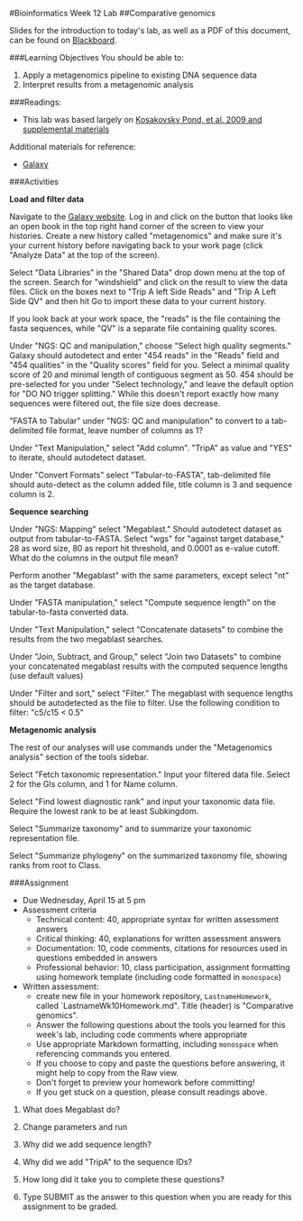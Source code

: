 #Bioinformatics Week 12 Lab
##Comparative genomics

Slides for the introduction to today's lab, as well as a PDF of this document, can be found on [Blackboard](http://blackboard.uttyler.edu).

###Learning Objectives
You should be able to:

1. Apply a metagenomics pipeline to existing DNA sequence data
2. Interpret results from a metagenomic analysis

###Readings:
* This lab was based largely on [Kosakovsky Pond, et al. 2009 and supplemental materials](http://genome.cshlp.org/content/19/11/2144.long)

Additional materials for reference:
* [Galaxy](https://usegalaxy.org)

###Activities

**Load and filter data**

Navigate to the [Galaxy website](https://usegalaxy.org). Log in and click on the button that looks like an open book in the top right hand corner of the screen to view your histories. Create a new history called "metagenomics" and make sure it's your current history before navigating back to your work page (click "Analyze Data" at the top of the screen).

Select "Data Libraries" in the "Shared Data" drop down menu at the top of the screen. Search for "windshield" and click on the result to view the data files. Click on the boxes next to "Trip A left Side Reads" and "Trip A Left Side QV" and then hit Go to import these data to your current history.

If you look back at your work space, the "reads" is the file containing the fasta sequences, while "QV" is a separate file containing quality scores. 

Under "NGS: QC and manipulation," choose "Select high quality segments." Galaxy should autodetect and enter "454 reads" in the "Reads" field and "454 qualities" in the "Quality scores" field for you. Select a minimal quality score of 20 and minimal length of contiguous segment as 50. 454 should be pre-selected for you under "Select technology," and leave the default option for "DO NO trigger splitting." While this doesn't report exactly how many sequences were filtered out, the file size does decrease.

"FASTA to Tabular" under "NGS: QC and manipulation" to convert to a tab-delimited file format, leave number of columns as 1?

Under "Text Manipulation," select "Add column". "TripA" as value and "YES" to iterate, should autodetect dataset.

Under "Convert Formats" select "Tabular-to-FASTA", tab-delimited file should auto-detect as the column added file, title column is 3 and sequence column is 2.

**Sequence searching**

Under "NGS: Mapping" select "Megablast." Should autodetect dataset as output from tabular-to-FASTA. Select "wgs" for "against target database," 28 as word size, 80 as report hit threshold, and 0.0001 as e-value cutoff. What do the columns in the output file mean?

Perform another "Megablast" with the same parameters, except select "nt" as the target database.

Under "FASTA manipulation," select "Compute sequence length" on the tabular-to-fasta converted data.

Under "Text Manipulation," select "Concatenate datasets" to combine the results from the two megablast searches.

Under "Join, Subtract, and Group," select "Join two Datasets" to combine your concatenated megablast results with the computed sequence lengths (use default values)

Under "Filter and sort," select "Filter." The megablast with sequence lengths should be autodetected as the file to filter. Use the following condition to filter: "c5/c15 < 0.5"

**Metagenomic analysis**

The rest of our analyses will use commands under the "Metagenomics analysis" section of the tools sidebar.

Select "Fetch taxonomic representation." Input your filtered data file. Select 2 for the GIs column, and 1 for Name column.

Select "Find lowest diagnostic rank" and input your taxonomic data file. Require the lowest rank to be at least Subkingdom.

Select "Summarize taxonomy" and to summarize your taxonomic representation file.

Select "Summarize phylogeny" on the summarized taxonomy file, showing ranks from root to Class.

###Assignment
* Due Wednesday, April 15 at 5 pm
* Assessment criteria
	* Technical content: 40, appropriate syntax for written assessment answers
	* Critical thinking: 40, explanations for written assessment answers
	* Documentation: 10, code comments, citations for resources used in questions embedded in answers
	* Professional behavior: 10, class participation, assignment formatting using homework template (including code formatted in `monospace`)
* Written assessment: 
	* create new file in your homework repository, `LastnameHomework`, called `LastnameWk10Homework.md". Title (header) is "Comparative genomics".
	* Answer the following questions about the tools you learned for this week's lab, including code comments where appropriate 				
	* Use appropriate Markdown formatting, including `monospace` when referencing commands you entered. 
	* If you choose to copy and paste the questions before answering, it might help to copy from the Raw view. 
	* Don't forget to preview your homework before committing! 
	* If you get stuck on a question, please consult readings above.
	
1. What does Megablast do?
2. Change parameters and run
3. Why did we add sequence length?
4. Why did we add "TripA" to the sequence IDs?


8. How long did it take you to complete these questions?
9. Type SUBMIT as the answer to this question when you are ready for this assignment to be graded.
